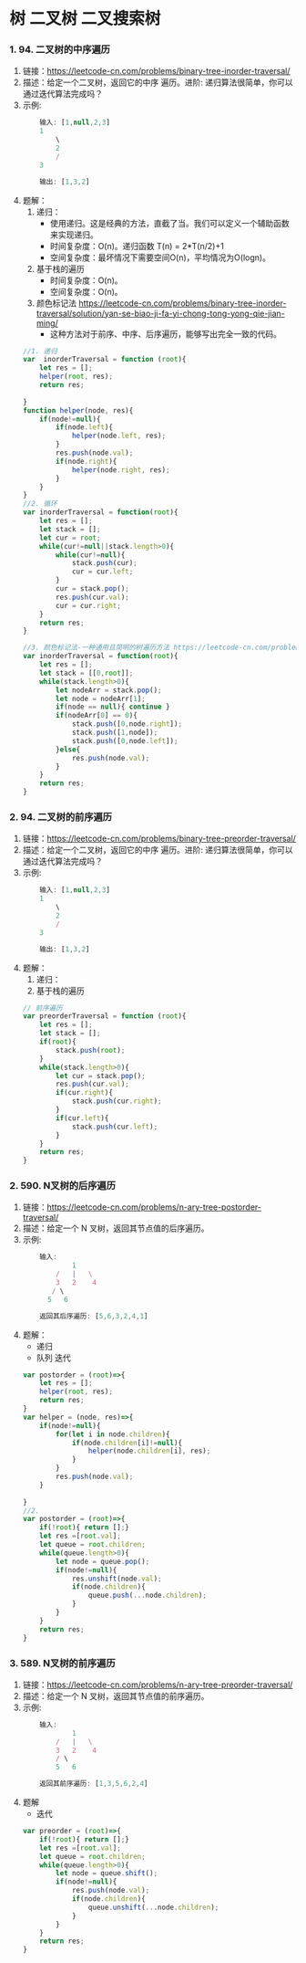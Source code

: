 # 树 二叉树 二叉搜索树
### 1. 94. 二叉树的中序遍历
1. 链接：https://leetcode-cn.com/problems/binary-tree-inorder-traversal/
2. 描述：给定一个二叉树，返回它的中序 遍历。进阶: 递归算法很简单，你可以通过迭代算法完成吗？
3. 示例:
    ```javascript
        输入: [1,null,2,3]
        1
            \
            2
            /
        3

        输出: [1,3,2]
    ```
4. 题解：
    1. 递归：
        - 使用递归。这是经典的方法，直截了当。我们可以定义一个辅助函数来实现递归。
        - 时间复杂度：O(n)。递归函数 T(n) = 2*T(n/2)+1
        - 空间复杂度：最坏情况下需要空间O(n)，平均情况为O(logn)。
    2. 基于栈的遍历
        - 时间复杂度：O(n)。
        - 空间复杂度：O(n)。
    3. 颜色标记法 https://leetcode-cn.com/problems/binary-tree-inorder-traversal/solution/yan-se-biao-ji-fa-yi-chong-tong-yong-qie-jian-ming/
        - 这种方法对于前序、中序、后序遍历，能够写出完全一致的代码。
    ```javascript
    //1. 递归
    var  inorderTraversal = function (root){
        let res = [];
        helper(root, res);
        return res;
        
    }
    function helper(node, res){
        if(node!=null){
            if(node.left){
                helper(node.left, res);
            }
            res.push(node.val);
            if(node.right){
                helper(node.right, res);
            }
        }
    }
    //2. 循环
    var inorderTraversal = function(root){
        let res = [];
        let stack = [];
        let cur = root;
        while(cur!=null||stack.length>0){
            while(cur!=null){
                stack.push(cur);
                cur = cur.left;
            }
            cur = stack.pop();
            res.push(cur.val);
            cur = cur.right;
        }
        return res;
    }
    
    //3. 颜色标记法-一种通用且简明的树遍历方法 https://leetcode-cn.com/problems/binary-tree-inorder-traversal/solution/yan-se-biao-ji-fa-yi-chong-tong-yong-qie-jian-ming/
    var inorderTraversal = function(root){
        let res = [];
        let stack = [[0,root]];
        while(stack.length>0){
            let nodeArr = stack.pop();
            let node = nodeArr[1];
            if(node == null){ continue }
            if(nodeArr[0] == 0){
                stack.push([0,node.right]);
                stack.push([1,node]);
                stack.push([0,node.left]);
            }else{            
                res.push(node.val);   
            }     
        }
        return res;
    }
    ```
### 2. 94. 二叉树的前序遍历
1. 链接：https://leetcode-cn.com/problems/binary-tree-preorder-traversal/
2. 描述：给定一个二叉树，返回它的中序 遍历。进阶: 递归算法很简单，你可以通过迭代算法完成吗？
3. 示例:
    ```javascript
        输入: [1,null,2,3]
        1
            \
            2
            /
        3

        输出: [1,3,2]
    ```
4. 题解：
    1. 递归：
    2. 基于栈的遍历
    ```javascript
    // 前序遍历
    var preorderTraversal = function (root){
        let res = [];
        let stack = [];
        if(root){
            stack.push(root);
        }
        while(stack.length>0){
            let cur = stack.pop();
            res.push(cur.val);
            if(cur.right){
                stack.push(cur.right);
            }
            if(cur.left){
                stack.push(cur.left);
            }
        }
        return res;
    }

    ```
### 2. 590. N叉树的后序遍历
1. 链接：https://leetcode-cn.com/problems/n-ary-tree-postorder-traversal/
2. 描述：给定一个 N 叉树，返回其节点值的后序遍历。
3. 示例:
    ```javascript
        输入: 
                1
            /   |   \
            3   2    4
           / \       
          5   6

        返回其后序遍历: [5,6,3,2,4,1]
    ```
4. 题解：
    - 递归
    - 队列 迭代
    ```javascript
    var postorder = (root)=>{
        let res = [];
        helper(root, res);
        return res;
    }
    var helper = (node, res)=>{
        if(node!=null){
            for(let i in node.children){
                if(node.children[i]!=null){
                    helper(node.children[i], res);
                }
            }
            res.push(node.val);
        }
        
    }
    //2.
    var postorder = (root)=>{
        if(!root){ return [];}
        let res =[root.val];
        let queue = root.children;
        while(queue.length>0){
            let node = queue.pop();
            if(node!=null){
                res.unshift(node.val);
                if(node.children){
                    queue.push(...node.children);
                }            
            }       
        }
        return res;    
    }
    ```
### 3. 589. N叉树的前序遍历
1. 链接：https://leetcode-cn.com/problems/n-ary-tree-preorder-traversal/
2. 描述：给定一个 N 叉树，返回其节点值的前序遍历。
3. 示例:
    ```javascript
        输入: 
                1
            /   |   \
            3   2    4
            / \       
            5   6

        返回其前序遍历: [1,3,5,6,2,4]
    ```
4. 题解
    - 迭代
    ```javascript
    var preorder = (root)=>{
        if(!root){ return [];}
        let res =[root.val];
        let queue = root.children;
        while(queue.length>0){
            let node = queue.shift();
            if(node!=null){
                res.push(node.val);
                if(node.children){
                    queue.unshift(...node.children);
                }            
            }       
        }
        return res;    
    }
    ```
